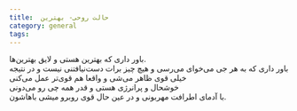 ```yaml
---
title:  حالت روحی- بهترین
category: general
tags:
---
```


باور داری که بهترین هستی و لایق بهترین‌ها.<br/>
باور داری که به هر جی می‌خوای می‌رسی و هیچ چیز برات دست‌نیافتنی نیست و در نتیجه خیلی قوی ظاهر می‌شی و واقعا هم قوی‌تر عمل می‌کنی  <br/>
خوشحال و پرانرژی هستی و قدر همه چی رو می‌دونی  <br/>
با آدمای اطرافت مهربونی و در عین حال قوی روبرو میشی باهاشون.<br/>

